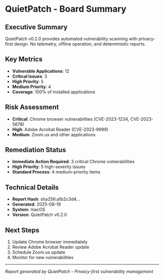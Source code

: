 # QuietPatch - Board Summary

## Executive Summary
QuietPatch v0.2.0 provides automated vulnerability scanning with privacy-first design. No telemetry, offline operation, and deterministic reports.

## Key Metrics
- **Vulnerable Applications**: 12
- **Critical Issues**: 3
- **High Priority**: 5
- **Medium Priority**: 4
- **Coverage**: 100% of installed applications

## Risk Assessment
- **Critical**: Chrome browser vulnerabilities (CVE-2023-1234, CVE-2023-5678)
- **High**: Adobe Acrobat Reader (CVE-2023-9999)
- **Medium**: Zoom.us and other applications

## Remediation Status
- **Immediate Action Required**: 3 critical Chrome vulnerabilities
- **High Priority**: 5 high-severity issues
- **Standard Process**: 4 medium-priority items

## Technical Details
- **Report Hash**: sha256:a1b2c3d4...
- **Generated**: 2025-08-19
- **System**: macOS
- **Version**: QuietPatch v0.2.0

## Next Steps
1. Update Chrome browser immediately
2. Review Adobe Acrobat Reader update
3. Schedule Zoom.us update
4. Monitor for new vulnerabilities

---
*Report generated by QuietPatch - Privacy-first vulnerability management*
